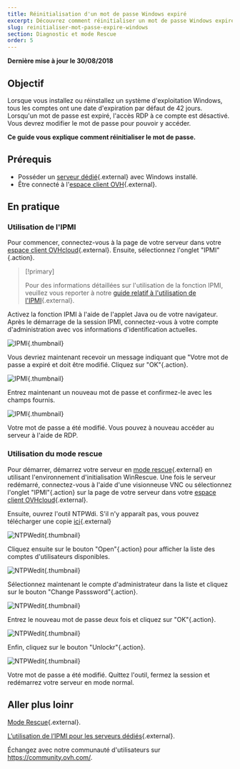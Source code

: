 ```yaml
---
title: Réinitialisation d'un mot de passe Windows expiré
excerpt: Découvrez comment réinitialiser un mot de passe Windows expiré.
slug: reinitialiser-mot-passe-expire-windows
section: Diagnostic et mode Rescue
order: 5
---
```


**Dernière mise à jour le 30/08/2018**

## Objectif

Lorsque vous installez ou réinstallez un système d'exploitation Windows, tous les comptes ont une date d'expiration par défaut de 42 jours. Lorsqu'un mot de passe est expiré, l'accès RDP à ce compte est désactivé. Vous devrez modifier le mot de passe pour pouvoir y accéder.

**Ce guide vous explique comment réinitialiser le mot de passe.**

## Prérequis

* Posséder un [serveur dédié](https://www.ovh.com/fr/serveurs_dedies/){.external} avec Windows installé.
* Être connecté à l'[espace client OVH](https://www.ovh.com/auth/?action=gotomanager){.external}.

## En pratique

### Utilisation de l'IPMI

Pour commencer, connectez-vous à la page de votre serveur dans votre [espace client OVHcloud](https://ca.ovh.com/auth/?action=gotomanager){.external}. Ensuite, sélectionnez l'onglet "IPMI"{.action}.

> [!primary]
>
> Pour des informations détaillées sur l'utilisation de la fonction IPMI, veuillez vous reporter à notre [guide relatif à l'utilisation de l'IPMI](https://docs.ovh.com/fr/dedicated/utilisation-ipmi-serveurs-dedies/){.external}.
>

Activez la fonction IPMI à l'aide de l'applet Java ou de votre navigateur. Après le démarrage de la session IPMI, connectez-vous à votre compte d'administration avec vos informations d'identification actuelles.

![IPMI](images/ipmi.png){.thumbnail}

Vous devriez maintenant recevoir un message indiquant que "Votre mot de passe a expiré et doit être modifié. Cliquez sur "OK"{.action}.

![IPMI](images/expiredpassword.png){.thumbnail}

Entrez maintenant un nouveau mot de passe et confirmez-le avec les champs fournis.

![IPMI](images/changepassword.png){.thumbnail}

Votre mot de passe a été modifié. Vous pouvez à nouveau accéder au serveur à l'aide de RDP.

### Utilisation du mode rescue

Pour démarrer, démarrez votre serveur en [mode rescue](https://docs.ovh.com/ca/en/dedicated/ovh-rescue/){.external} en utilisant  l'environnement d'initialisation WinRescue. Une fois le serveur redémarré, connectez-vous à l'aide d'une visionneuse VNC ou sélectionnez l'onglet "IPMI"{.action} sur la page de votre serveur dans votre [espace client OVHcloud](https://ca.ovh.com/auth/?action=gotomanager){.external}.

Ensuite, ouvrez l'outil NTPWdi. S'il n'y apparaît pas, vous pouvez télécharger une copie [ici](http://cdslow.org.ru/files/ntpwedit/ntpwed07.zip){.external}

![NTPWedit](images/ntpwedit-1.png){.thumbnail}

Cliquez ensuite sur le bouton "Open"{.action} pour afficher la liste des comptes d'utilisateurs disponibles.

![NTPWedit](images/ntpwedit-2.png){.thumbnail}

Sélectionnez maintenant le compte d'administrateur dans la liste et cliquez sur le bouton "Change Passsword"{.action}.

![NTPWedit](images/ntpwedit-3.png){.thumbnail}

Entrez le nouveau mot de passe deux fois et cliquez sur "OK"{.action}.

![NTPWedit](images/ntpwedit-4.png){.thumbnail}

Enfin, cliquez sur le bouton "Unlockr"{.action}.

![NTPWedit](images/ntpwedit-5.png){.thumbnail}

Votre mot de passe a été modifié. Quittez l'outil, fermez la session et redémarrez votre serveur en mode normal.

## Aller plus loinr

[Mode Rescue](https://docs.ovh.com/fr/dedicated/ovh-rescue/){.external}.

[L’utilisation de l’IPMI pour les serveurs dédiés](https://docs.ovh.com/fr/dedicated/utilisation-ipmi-serveurs-dedies/){.external}.

Échangez avec notre communauté d'utilisateurs sur <https://community.ovh.com/>.
